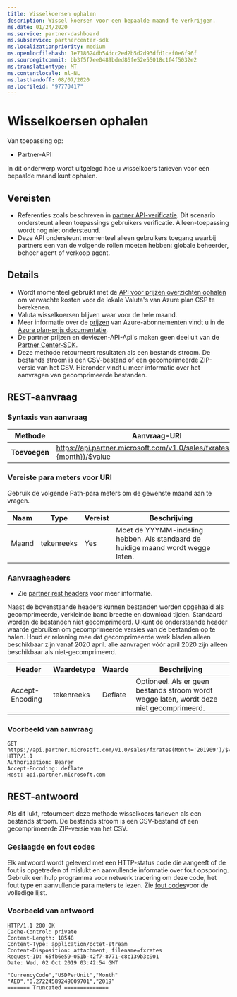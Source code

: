 ```yaml
---
title: Wisselkoersen ophalen
description: Wissel koersen voor een bepaalde maand te verkrijgen.
ms.date: 01/24/2020
ms.service: partner-dashboard
ms.subservice: partnercenter-sdk
ms.localizationpriority: medium
ms.openlocfilehash: 1e718624db54dcc2ed2b5d2d93dfd1cef0e6f96f
ms.sourcegitcommit: bb3f5f7ee0489bded86fe52e55018c1f4f5032e2
ms.translationtype: MT
ms.contentlocale: nl-NL
ms.lasthandoff: 08/07/2020
ms.locfileid: "97770417"
---
```

# <a name="get-foreign-exchange-rates"></a>Wisselkoersen ophalen

Van toepassing op:

- Partner-API

In dit onderwerp wordt uitgelegd hoe u wisselkoers tarieven voor een bepaalde maand kunt ophalen.

## <a name="prerequisites"></a>Vereisten

- Referenties zoals beschreven in [partner API-verificatie](api-authentication.md). Dit scenario ondersteunt alleen toepassings gebruikers verificatie. Alleen-toepassing wordt nog niet ondersteund.
- Deze API ondersteunt momenteel alleen gebruikers toegang waarbij partners een van de volgende rollen moeten hebben: globale beheerder, beheer agent of verkoop agent.


## <a name="details"></a>Details

- Wordt momenteel gebruikt met de [API voor prijzen overzichten ophalen](get-a-price-sheet.md) om verwachte kosten voor de lokale Valuta's van Azure plan CSP te berekenen.
- Valuta wisselkoersen blijven waar voor de hele maand.
- Meer informatie over de [prijzen](pricing.md) van Azure-abonnementen vindt u in de [Azure plan-prijs documentatie](https://docs.microsoft.com/partner-center/azure-plan-price-list).
- De partner prijzen en deviezen-API-Api's maken geen deel uit van de [Partner Center-SDK](https://docs.microsoft.com/partner-center/develop/get-started).
- Deze methode retourneert resultaten als een bestands stroom. De bestands stroom is een CSV-bestand of een gecomprimeerde ZIP-versie van het CSV. Hieronder vindt u meer informatie over het aanvragen van gecomprimeerde bestanden.

## <a name="rest-request"></a>REST-aanvraag

### <a name="request-syntax"></a>Syntaxis van aanvraag

| Methode   | Aanvraag-URI                                                                                                 |
|----------|-------------------------------------------------------------------------------------------------------------|
| **Toevoegen** | https://api.partner.microsoft.com/v1.0/sales/fxrates(Month={month})/$value                                  |

### <a name="uri-required-parameters"></a>Vereiste para meters voor URI

Gebruik de volgende Path-para meters om de gewenste maand aan te vragen.

| Naam                   | Type     | Vereist | Beschrijving                                                     |
|------------------------|----------|----------|-----------------------------------------------------------------|
|Maand                      | tekenreeks   | Yes       | Moet de YYYMM-indeling hebben. Als standaard de huidige maand wordt wegge laten.       |

### <a name="request-headers"></a>Aanvraagheaders

- Zie [partner rest headers](headers.md) voor meer informatie.

Naast de bovenstaande headers kunnen bestanden worden opgehaald als gecomprimeerde, verkleinde band breedte en download tijden. Standaard worden de bestanden niet gecomprimeerd. U kunt de onderstaande header waarde gebruiken om gecomprimeerde versies van de bestanden op te halen. Houd er rekening mee dat gecomprimeerde werk bladen alleen beschikbaar zijn vanaf 2020 april. alle aanvragen vóór april 2020 zijn alleen beschikbaar als niet-gecomprimeerd.

| Header                   | Waardetype     | Waarde | Beschrijving                                                     |
|------------------------|----------|----------|-----------------------------------------------------------------|
|Accept-Encoding| tekenreeks   | Deflate| Optioneel. Als er geen bestands stroom wordt wegge laten, wordt deze niet gecomprimeerd.       |

### <a name="request-example"></a>Voorbeeld van aanvraag

```http
GET https://api.partner.microsoft.com/v1.0/sales/fxrates(Month='201909')/$value HTTP/1.1
Authorization: Bearer
Accept-Encoding: deflate
Host: api.partner.microsoft.com

```

## <a name="rest-response"></a>REST-antwoord

Als dit lukt, retourneert deze methode wisselkoers tarieven als een bestands stroom. De bestands stroom is een CSV-bestand of een gecomprimeerde ZIP-versie van het CSV.

### <a name="response-success-and-error-codes"></a>Geslaagde en fout codes

Elk antwoord wordt geleverd met een HTTP-status code die aangeeft of de fout is opgetreden of mislukt en aanvullende informatie over fout opsporing. Gebruik een hulp programma voor netwerk tracering om deze code, het fout type en aanvullende para meters te lezen. Zie [fout codes](error-codes.md)voor de volledige lijst.

### <a name="response-example"></a>Voorbeeld van antwoord

``` http
HTTP/1.1 200 OK
Cache-Control: private
Content-Length: 18548
Content-Type: application/octet-stream
Content-Disposition: attachment; filename=fxrates
Request-ID: 65fb6e59-051b-42f7-8771-c8c139b3c901
Date: Wed, 02 Oct 2019 03:42:54 GMT

"CurrencyCode","USDPerUnit","Month"
"AED","0.27224589249009701","2019”
======= Truncated ==============

```
